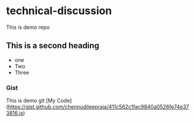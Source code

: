 # technical-discussion
This is demo repo

## This is a second heading

* one
* Two
* Three

### Gist

This is demo git [My Code] (https://gist.github.com/chennudileepraja/411c562c1fac9840a0526fe74e373816.js)
